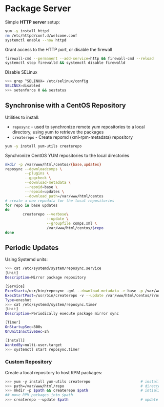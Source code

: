 # Package Server

Simple **HTTP server** setup:

```bash
yum -y install httpd
rm /etc/httpd/conf.d/welcome.conf
systemctl enable --now httpd
```

Grant access to the HTTP port, or disable the firewall 

```bash
firewall-cmd --permanent --add-service=http && firewall-cmd --reload
systemctl stop firewalld && systemctl disable firewalld
```

Disable SELinux

```bash
>>> grep ^SELINUX= /etc/selinux/config
SELINUX=disabled
>>> setenforce 0 && sestatus
```

## Synchronise with a CentOS Repository

Utilities to install:

* `reposync` - used to synchronize remote yum repositories to a 
  local directory, using yum to retrieve the packages
* `createrepo` - Create repomd (xml-rpm-metadata) repository

```bash
yum -y install yum-utils createrepo
```

Synchronize CentOS YUM repositories to the local directories

```bash
mkdir -p /var/www/html/centos/{base,updates}
reposync --downloadcomps \
         --plugins \
         --gpgcheck \
         --download-metadata \
         --repoid=base \
         --repoid=updates \
         --download_path=/var/www/html/centos
# create a new repodata for the local repositories
for repo in base updates
do
        createrepo --verbose\
                   --update \
                   --groupfile comps.xml \
                   /var/www/html/centos/$repo 
done
```

## Periodic Updates


Using Systemd units:

```bash
>>> cat /etc/systemd/system/reposync.service
[Unit]
Description=Mirror package repository

[Service]
ExecStart=/usr/bin/reposync -gml --download-metadata -r base -p /var/www/html/centos/7/os/x86_64/
ExecStartPost=/usr/bin/createrepo -v --update /var/www/html/centos/7/os/x86_64/base -g comps.xml
Type=oneshot
>>> cat /etc/systemd/system/reposync.timer 
[Unit]
Description=Periodically execute package mirror sync

[Timer]
OnStartupSec=300s
OnUnitInactiveSec=2h

[Install]
WantedBy=multi-user.target
>>> systemctl start reposync.timer
``` 
### Custom Repository

Create a local repository to host RPM packages:

```bash
>>> yum -y install yum-utils createrepo                       # install the tools
>>> path=/var/www/html/repo                                   # directory holding the repository
>>> mkdir -p $path && createrepo $path                        # intialize the package repository
## move RPM packages into $path
>>> createrepo --update $path                                 # update once packages have been added
```
